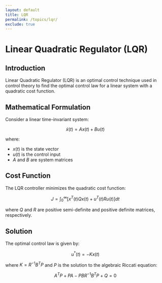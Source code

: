 ```yaml
---
layout: default
title: LQR
permalink: /topics/lqr/
exclude: true
---
```


# Linear Quadratic Regulator (LQR)

## Introduction

Linear Quadratic Regulator (LQR) is an optimal control technique used in control theory to find the optimal control law for a linear system with a quadratic cost function.

## Mathematical Formulation

Consider a linear time-invariant system:

$$\dot{x}(t) = Ax(t) + Bu(t)$$

where:
- $x(t)$ is the state vector
- $u(t)$ is the control input
- $A$ and $B$ are system matrices

## Cost Function

The LQR controller minimizes the quadratic cost function:

$$J = \int_0^\infty [x^T(t)Qx(t) + u^T(t)Ru(t)] dt$$

where $Q$ and $R$ are positive semi-definite and positive definite matrices, respectively.

## Solution

The optimal control law is given by:

$$u^*(t) = -Kx(t)$$

where $K = R^{-1}B^TP$ and $P$ is the solution to the algebraic Riccati equation:

$$A^TP + PA - PBR^{-1}B^TP + Q = 0$$ 